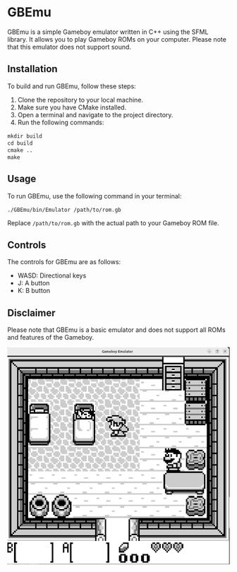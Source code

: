 # GBEmu

GBEmu is a simple Gameboy emulator written in C++ using the SFML library. It allows you to play Gameboy ROMs on your computer. Please note that this emulator does not support sound.

## Installation

To build and run GBEmu, follow these steps:

1. Clone the repository to your local machine.
2. Make sure you have CMake installed.
3. Open a terminal and navigate to the project directory.
4. Run the following commands:

```shell
mkdir build
cd build
cmake ..
make
```

## Usage

To run GBEmu, use the following command in your terminal:

```shell
./GBEmu/bin/Emulator /path/to/rom.gb
```

Replace `/path/to/rom.gb` with the actual path to your Gameboy ROM file.

## Controls

The controls for GBEmu are as follows:

- WASD: Directional keys
- J: A button
- K: B button

## Disclaimer

Please note that GBEmu is a basic emulator and does not support all ROMs and features of the Gameboy.


![screenshot](screenshots/zelda.png)
